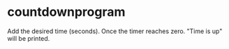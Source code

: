 # countdownprogram

Add the desired time (seconds). Once the timer reaches zero. "Time is up" will be printed.
